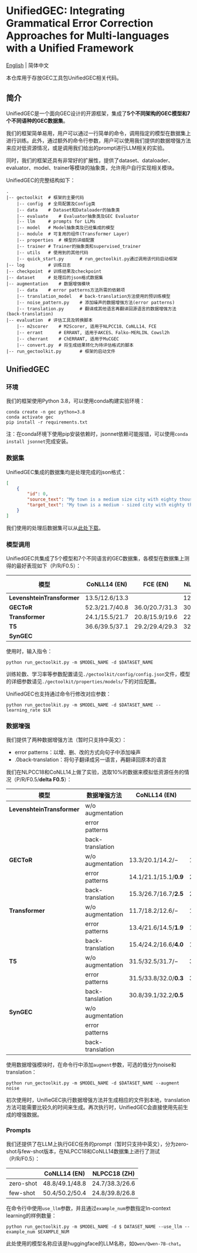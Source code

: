 # UnifiedGEC: Integrating Grammatical Error Correction Approaches for Multi-languages with a Unified Framework

[English](./README_en.md) | 简体中文

本仓库用于存放GEC工具包UnifiedGEC相关代码。



## 简介

UnifiedGEC是一个面向GEC设计的开源框架，集成了**5个不同架构的GEC模型和7个不同语种的GEC数据集**。

我们的框架简单易用，用户可以通过一行简单的命令，调用指定的模型在数据集上进行训练。此外，通过额外的命令行参数，用户可以使用我们提供的数据增强方法来应对低资源情况，或是调用我们给出的prompt进行LLM相关的实验。

同时，我们的框架还具有非常好的扩展性，提供了dataset、dataloader、evaluator、model、trainer等模块的抽象类，允许用户自行实现相关模块。

UnifiedGEC的完整结构如下：

```
.
|-- gectoolkit  # 框架的主要代码
    |-- config  # 全局配置及Config类
    |-- data    # Dataset和Dataloader的抽象类
    |-- evaluate    # Evaluator抽象类及GEC Evaluator
    |-- llm     # prompts for LLMs
    |-- model   # Model抽象类及已经集成的模型
    |-- module  # 可复用的组件(Transformer Layer)
    |-- properties  # 模型的详细配置
    |-- trainer # Trainer的抽象类和supervised_trainer
    |-- utils   # 使用到的其他代码
    |-- quick_start.py      # run_gectoolkit.py通过调用该代码启动框架
|-- log         # 训练日志
|-- checkpoint  # 训练结果及checkpoint
|-- dataset     # 处理后的json格式数据集
|-- augmentation    # 数据增强模块
    |-- data    # error patterns方法所需的依赖项
    |-- translation_model   # back-translation方法使用的预训练模型
    |-- noise_pattern.py    # 添加噪声的数据增强方法(error patterns)
    |-- translation.py      # 翻译成其他语言再翻译回源语言的数据增强方法(back-translation)
|-- evaluation  # 评估工具及转换脚本
    |-- m2scorer    # M2Scorer, 适用于NLPCC18、CoNLL14、FCE
    |-- errant      # ERRANT, 适用于AKCES、Falko-MERLIN、Cowsl2h
    |-- cherrant    # ChERRANT, 适用于MuCGEC
    |-- convert.py  # 将生成结果转化为待评估格式的脚本
|-- run_gectoolkit.py       # 框架的启动文件
```



## UnifiedGEC

### 环境

我们的框架使用Python 3.8，可以使用conda构建实验环境：

```shell
conda create -n gec python=3.8
conda activate gec
pip install -r requirements.txt
```

注：在conda环境下使用pip安装依赖时，jsonnet依赖可能报错，可以使用`conda install jsonnet`完成安装。

### 数据集

UnifiedGEC集成的数据集均是处理完成的json格式：

```json
[
    {
        "id": 0,
        "source_text": "My town is a medium size city with eighty thousand inhabitants .",
        "target_text": "My town is a medium - sized city with eighty thousand inhabitants ."
    }
]
```

我们使用的处理后数据集可以从[此处下载](https://drive.google.com/file/d/1UwQQRHW7ueadlQ3Nc8hZNKpklZJLdjaW/view?usp=sharing)。

### 模型调用

UnifiedGEC共集成了5个模型和7个不同语言的GEC数据集，各模型在数据集上测得的最好表现如下（P/R/F0.5）：

| 模型                       | CoNLL14 (EN)   | FCE (EN)       | NLPCC18 (ZH)   | MuCGEC (ZH)    | AKCES-GEC (CS) | Falko-MERLIN (DE) | COWSL2H (ES)   |
| -------------------------- | -------------- | -------------- | -------------- | -------------- | -------------- | ----------------- | -------------- |
| **LevenshteinTransformer** | 13.5/12.6/13.3 |                | 12.6/8.5/10.7  | 6.6/6.4/6.6    |                |                   |                |
| **GECToR**                 | 52.3/21.7/40.8 | 36.0/20.7/31.3 | 30.9/20.9/28.2 | 33.5/19.1/29.1 | 46.8/8.9/25.3  | 50.8/20.5/39.2    | 24.4/12.9/20.7 |
| **Transformer**            | 24.1/15.5/21.7 | 20.8/15.9/19.6 | 22.3/20.8/22.0 | 19.7/9.2/16.0  | 44.4/23.6/37.8 | 33.1/18.7/28.7    | 11.8/15.0/12.3 |
| **T5**                     | 36.6/39.5/37.1 | 29.2/29.4/29.3 | 32.5/21.1/29.4 | 30.2/14.4/24.8 | 52.5/40.5/49.6 | 47.4/50.0/47.9    | 53.7/39.1/49.9 |
| **SynGEC**                 |                |                |                |                |                |                   |                |

使用时，输入指令：

```shell
python run_gectoolkit.py -m $MODEL_NAME -d $DATASET_NAME
```

训练轮数、学习率等参数配置请见`./gectoolkit/config/config.json`文件，模型的详细参数请见`./gectoolkit/properties/models/`下的对应配置。

UnifiedGEC也支持通过命令行修改对应参数：

```shell
python run_gectoolkit.py -m $MODEL_NAME -d $DATASET_NAME --learning_rate $LR
```

### 数据增强

我们提供了两种数据增强方法（暂时只支持中英文）：

- error patterns：以增、删、改的方式向句子中添加噪声
- .0back-translation：将句子翻译成另一语言，再翻译回原本的语言

我们在NLPCC18和CoNLL14上做了实验，选取10%的数据来模拟低资源任务的情况（P/R/F0.5/**delta F0.5**）：

| 模型                       | 数据增强方法     | CoNLL14 (EN)           | NLPCC18 (ZH)           |
| -------------------------- | ---------------- | ---------------------- | ---------------------- |
| **LevenshteinTransformer** | w/o augmentation |                        |                        |
|                            | error patterns   |                        |                        |
|                            | back-translation |                        |                        |
| **GECToR**                 | w/o augmentation | 13.3/20.1/14.2/$-$     | 17.4/17.2/17.4/$-$     |
|                            | error patterns   | 14.1/21.1/15.1/**0.9** | 20.2/18.6/19.9/**2.5** |
|                            | back-translation | 15.3/26.7/16.7/**2.5** | 20.1/17.1/19.4/**2.0** |
| **Transformer**            | w/o augmentation | 11.7/18.2/12.6/$-$     | 11.6/5.6/9.5/$-$       |
|                            | error patterns   | 13.4/21.6/14.5/**1.9** | 11.6/6.3/9.9/**0.4**   |
|                            | back-translation | 15.4/24.2/16.6/**4.0** | 10.3/10.6/10.4/**0.9** |
| **T5**                     | w/o augmentation | 31.5/32.5/31.7/$-$     | 31.1/16.3/26.3/$-$     |
|                            | error patterns   | 31.5/33.8/32.0/**0.3** | 30.4/18.8/27.0/**0.7** |
|                            | back-tanslation  | 30.8/39.1/32.2/**0.5** |                        |
| **SynGEC**                 | w/o augmentation |                        |                        |
|                            | error patterns   |                        |                        |
|                            | back-translation |                        |                        |

使用数据增强模块时，在命令行中添加`augment`参数，可选的值分为noise和translation：

```shell
python run_gectoolkit.py -m $MODEL_NAME -d $DATASET_NAME --augment noise
```

初次使用时，UnifieGEC执行数据增强方法并生成相应的文件到本地，translation方法可能需要比较久的时间来生成。再次执行时，UnifiedGEC会直接使用先前生成的增强数据。

### Prompts

我们还提供了在LLM上执行GEC任务的prompt（暂时只支持中英文），分为zero-shot与few-shot版本，在NLPCC18和CoNLL14数据集上进行了测试（P/R/F0.5）：

|           | CoNLL14 (EN)   | NLPCC18 (ZH)   |
| --------- | -------------- | -------------- |
| zero-shot | 48.8/49.1/48.8 | 24.7/38.3/26.6 |
| few-shot  | 50.4/50.2/50.4 | 24.8/39.8/26.8 |

在命令行中使用`use_llm`参数，并且通过`example_num`参数指定In-context learning的样例数量：

```shell
python run_gectoolkit.py -m $MODEL_NAME -d $ DATASET_NAME --use_llm --example_num $EXAMPLE_NUM
```

此处使用的模型名称应该是huggingface的LLM名称，如`Qwen/Qwen-7B-chat`。
